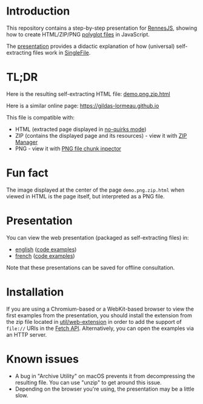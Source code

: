 # Introduction

This repository contains a step-by-step presentation for [RennesJS](https://www.meetup.com/fr-FR/RennesJS), showing how to create HTML/ZIP/PNG [polyglot files](https://en.wikipedia.org/wiki/Polyglot_(computing)) in JavaScript.

The [presentation](#presentation) provides a didactic explanation of how (universal) self-extracting files work in [SingleFile](https://github.com/gildas-lormeau/SingleFile).

# TL;DR
 
Here is the resulting self-extracting HTML file: [demo.png.zip.html](https://github.com/gildas-lormeau/Polyglot-HTML-ZIP-PNG/raw/main/demo.png.zip.html)

Here is a similar online page: https://gildas-lormeau.github.io

This file is compatible with: 
 - HTML (extracted page displayed in [no-quirks mode](https://dom.spec.whatwg.org/#concept-document-no-quirks))
 - ZIP (contains the displayed page and its resources) - view it with [ZIP Manager](https://gildas-lormeau.github.io/zip-manager/)
 - PNG - view it with [PNG file chunk inpector](https://www.nayuki.io/page/png-file-chunk-inspector)

# Fun fact

The image displayed at the center of the page `demo.png.zip.html` when viewed in HTML is the page itself, but interpreted as a PNG file.

# Presentation

You can view the web presentation (packaged as self-extracting files) in:
 - [english](https://gildas-lormeau.github.io/Polyglot-HTML-ZIP-PNG/en-EN/dist/) ([code examples](https://github.com/gildas-lormeau/Polyglot-HTML-ZIP-PNG/tree/main/en-EN/code))
 - [french](https://gildas-lormeau.github.io/Polyglot-HTML-ZIP-PNG/fr-FR/dist/) ([code examples](https://github.com/gildas-lormeau/Polyglot-HTML-ZIP-PNG/tree/main/fr-FR/code))

Note that these presentations can be saved for offline consultation.

# Installation

If you are using a Chromium-based or a WebKit-based browser to view the first examples from the presentation, you should install the extension from the zip file located in [util/web-extension](https://github.com/gildas-lormeau/Polyglot-HTML-ZIP-PNG/tree/main/util/web-extension) in order to add the support of `file://` URIs in the [Fetch API](https://developer.mozilla.org/en-US/docs/Web/API/Fetch_API). Alternatively, you can open the examples via an HTTP server.

# Known issues

 - A bug in "Archive Utility" on macOS prevents it from decompressing the resulting file. You can use "unzip" to get around this issue.
 - Depending on the browser you're using, the presentation may be a little slow.
